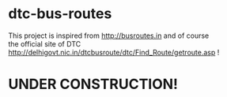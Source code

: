dtc-bus-routes
==============

This project is inspired from http://busroutes.in and of course <br />
the official site of DTC http://delhigovt.nic.in/dtcbusroute/dtc/Find_Route/getroute.asp !


UNDER CONSTRUCTION!
===================

